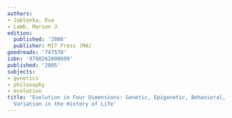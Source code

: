 ```yaml
---
authors:
- Jablonka, Eva
- Lamb, Marion J.
edition:
  published: '2006'
  publisher: MIT Press (MA)
goodreads: '747570'
isbn: '9780262600699'
published: '2005'
subjects:
- genetics
- philosophy
- evolution
title: 'Evolution in Four Dimensions: Genetic, Epigenetic, Behavioral, and Symbolic
  Variation in the History of Life'
---
```


